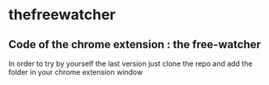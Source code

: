 thefreewatcher
==============

Code of the chrome extension : the free-watcher
-----------------------------------------------
In order to try by yourself the last version just clone the repo and add the folder in your chrome extension window
